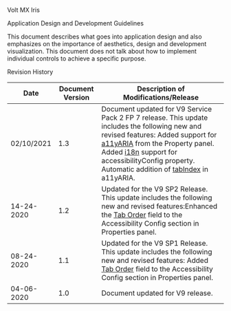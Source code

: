                     

Volt MX  Iris

Application Design and Development Guidelines

This document describes what goes into application design and also emphasizes on the importance of aesthetics, design and development visualization. This document does not talk about how to implement individual controls to achieve a specific purpose.

Revision History

  
| **Date** | **Document Version** | **Description of Modifications/Release** |
| --- | --- | --- |
| 02/10/2021 | 1.3 | Document updated for V9 Service Pack 2 FP 7 release. This update includes the following new and revised features: Added support for [a11yARIA](Accessibility_Iris.md#a11yARIA) from the Property panel. Added [i18n](Accessibility_Iris.md#i18Nnote) support for accessibilityConfig property. Automatic addition of [tabIndex](Accessibility_Iris.md#roleARIA) in a11yARIA. |
| 14-24-2020 | 1.2 | Updated for the V9 SP2 Release. This update includes the following new and revised features:Enhanced the [Tab Order](Accessibility_Iris.md#taborder2) field to the Accessibility Config section in Properties panel. |
| 08-24-2020 | 1.1 | Updated for the V9 SP1 Release. This update includes the following new and revised features: Added [Tab Order](Accessibility_Iris.md#taborder) field to the Accessibility Config section in Properties panel. |
| 04-06-2020 | 1.0 | Document updated for V9 release. |
